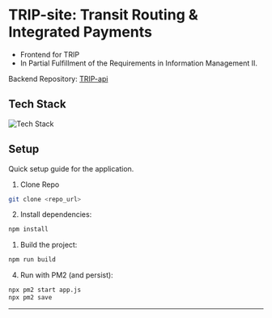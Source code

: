 # TRIP-site: Transit Routing & Integrated Payments

- Frontend for TRIP
- In Partial Fulfillment of the Requirements in Information Management II.

Backend Repository: [TRIP-api](https://github.com/Ehmann37/TRIP-api)

## Tech Stack

![Tech Stack](https://skills-icons.vercel.app/api/icons?i=react,ts,vite,axios,tailwind,headlessui)

## Setup

Quick setup guide for the application.

1. Clone Repo

```bash
git clone <repo_url>
```

2. Install dependencies:

```bash
npm install
```

1. Build the project:

```bash
npm run build
```

4. Run with PM2 (and persist):

```bash
npx pm2 start app.js
npx pm2 save
```

---
